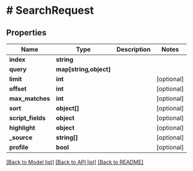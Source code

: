 # # SearchRequest

## Properties

Name | Type | Description | Notes
------------ | ------------- | ------------- | -------------
**index** | **string** |  | 
**query** | **map[string,object]** |  | 
**limit** | **int** |  | [optional] 
**offset** | **int** |  | [optional] 
**max_matches** | **int** |  | [optional] 
**sort** | **object[]** |  | [optional] 
**script_fields** | **object** |  | [optional] 
**highlight** | **object** |  | [optional] 
**_source** | **string[]** |  | [optional] 
**profile** | **bool** |  | [optional] 

[[Back to Model list]](../../README.md#documentation-for-models) [[Back to API list]](../../README.md#documentation-for-api-endpoints) [[Back to README]](../../README.md)


